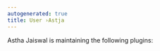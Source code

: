 ```yaml
---
autogenerated: true
title: User ›Astja
---
```


Astha Jaiswal is maintaining the following plugins:
